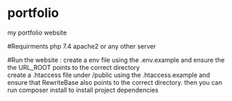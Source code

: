 # portfolio
my portfolio website

#Requirments
php 7.4
apache2 or any other server

#Run the website : 
create a env file using the .env.example and ensure the the URL_ROOT points to the correct directory  
create a .htaccess file under /public using the .htaccess.example and ensure that RewriteBase also points to the correct directory.
then you can run composer install to install project dependencies

